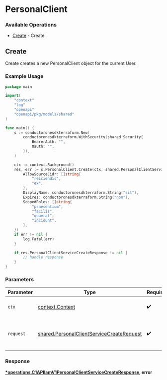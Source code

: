 # PersonalClient

### Available Operations

* [Create](#create) - Create

## Create

Create creates a new PersonalClient object for the current User.

### Example Usage

```go
package main

import(
	"context"
	"log"
	"openapi"
	"openapi/pkg/models/shared"
)

func main() {
    s := conductoronesdkterraform.New(
        conductoronesdkterraform.WithSecurity(shared.Security{
            BearerAuth: "",
            Oauth: "",
        }),
    )

    ctx := context.Background()
    res, err := s.PersonalClient.Create(ctx, shared.PersonalClientServiceCreateRequest{
        AllowSourceCidr: []string{
            "reiciendis",
            "ex",
        },
        DisplayName: conductoronesdkterraform.String("sit"),
        Expires: conductoronesdkterraform.String("non"),
        ScopedRoles: []string{
            "praesentium",
            "facilis",
            "quaerat",
            "incidunt",
        },
    })
    if err != nil {
        log.Fatal(err)
    }

    if res.PersonalClientServiceCreateResponse != nil {
        // handle response
    }
}
```

### Parameters

| Parameter                                                                                              | Type                                                                                                   | Required                                                                                               | Description                                                                                            |
| ------------------------------------------------------------------------------------------------------ | ------------------------------------------------------------------------------------------------------ | ------------------------------------------------------------------------------------------------------ | ------------------------------------------------------------------------------------------------------ |
| `ctx`                                                                                                  | [context.Context](https://pkg.go.dev/context#Context)                                                  | :heavy_check_mark:                                                                                     | The context to use for the request.                                                                    |
| `request`                                                                                              | [shared.PersonalClientServiceCreateRequest](../../models/shared/personalclientservicecreaterequest.md) | :heavy_check_mark:                                                                                     | The request object to use for the request.                                                             |


### Response

**[*operations.C1APIIamV1PersonalClientServiceCreateResponse](../../models/operations/c1apiiamv1personalclientservicecreateresponse.md), error**

